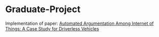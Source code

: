 # Graduate-Project

Implementation of paper: [Automated Argumentation Among Internet of Things:
A Case Study for Driverless Vehicles](https://csce.ucmss.com/books/LFS/CSREA2017/ICM3656.pdf)
